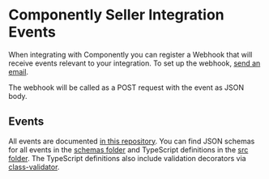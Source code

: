 # Componently Seller Integration Events

When integrating with Componently you can register a Webhook
that will receive events relevant to your integration. To set up the
webhook, [send an email](mailto:daniel.bartholomae@componently.com?subject=Register%20a%20webhook).

The webhook will be called as a POST request with the event as JSON body.

## Events

All events are documented [in this repository](./docs/Events.md).
You can find JSON schemas for all events in the [schemas folder](./schemas) and TypeScript definitions
in the [src folder](./src). The TypeScript definitions also include validation decorators
via [class-validator](https://www.npmjs.com/package/class-validator).
